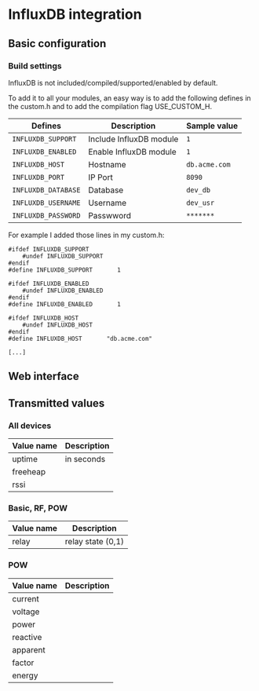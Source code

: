# InfluxDB integration

## Basic configuration

### Build settings

InfluxDB is not included/compiled/supported/enabled by default.

To add it to all your modules, an easy way is to add the following defines in the custom.h and to add the compilation flag USE_CUSTOM_H.

| Defines | Description | Sample value |
| --- | --- | --- |
| `INFLUXDB_SUPPORT` | Include InfluxDB module | `1` |
| `INFLUXDB_ENABLED` | Enable InfluxDB module | `1` |
| `INFLUXDB_HOST` | Hostname | `db.acme.com` |
| `INFLUXDB_PORT` | IP Port | `8090` |
| `INFLUXDB_DATABASE` | Database | `dev_db` |
| `INFLUXDB_USERNAME` | Username | `dev_usr` |
| `INFLUXDB_PASSWORD` | Passwword | `*******` |

For example I added those lines in my custom.h:

```
#ifdef INFLUXDB_SUPPORT
    #undef INFLUXDB_SUPPORT
#endif
#define INFLUXDB_SUPPORT       1

#ifdef INFLUXDB_ENABLED
    #undef INFLUXDB_ENABLED
#endif
#define INFLUXDB_ENABLED       1

#ifdef INFLUXDB_HOST
    #undef INFLUXDB_HOST
#endif
#define INFLUXDB_HOST       "db.acme.com"

[...]

```

## Web interface




## Transmitted values

### All devices

|Value name|Description|
| --- | --- |
|uptime|in seconds|
|freeheap||
|rssi||

### Basic, RF, POW

|Value name|Description|
| --- | --- |
|relay|relay state (0,1)|

### POW

|Value name|Description|
| --- | --- |
|current||
|voltage||
|power||
|reactive||
|apparent||
|factor||
|energy||

